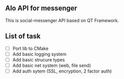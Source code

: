 ## Alo API for messenger

This is social-messenger API based on QT Framework.

## List of task

- [ ] Port lib to CMake
- [ ] Add basic logging system 
- [ ] Add basic strucure types
- [ ] Add basic net system (web, file send)
- [ ] Add auth sytem (SSL, encryption, 2 factor auth)
